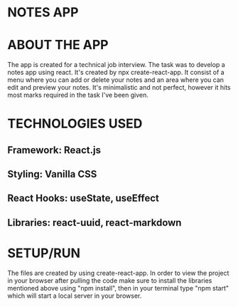 # NOTES APP

# ABOUT THE APP

The app is created for a technical job interview. The task was to develop a notes app using react. It's created by npx create-react-app. It consist of a menu where you can add or delete your notes and an area where you can edit and preview your notes. It's minimalistic and not perfect, however it hits most marks required in the task I've been given. 

# TECHNOLOGIES USED

## Framework: React.js
## Styling: Vanilla CSS
## React Hooks: useState, useEffect
## Libraries: react-uuid, react-markdown

# SETUP/RUN

The files are created by using create-react-app. In order to view the project in your browser after pulling the code make sure to install the libraries mentioned above using "npm install", then in your terminal type "npm start" which will start a local server in your browser. 






